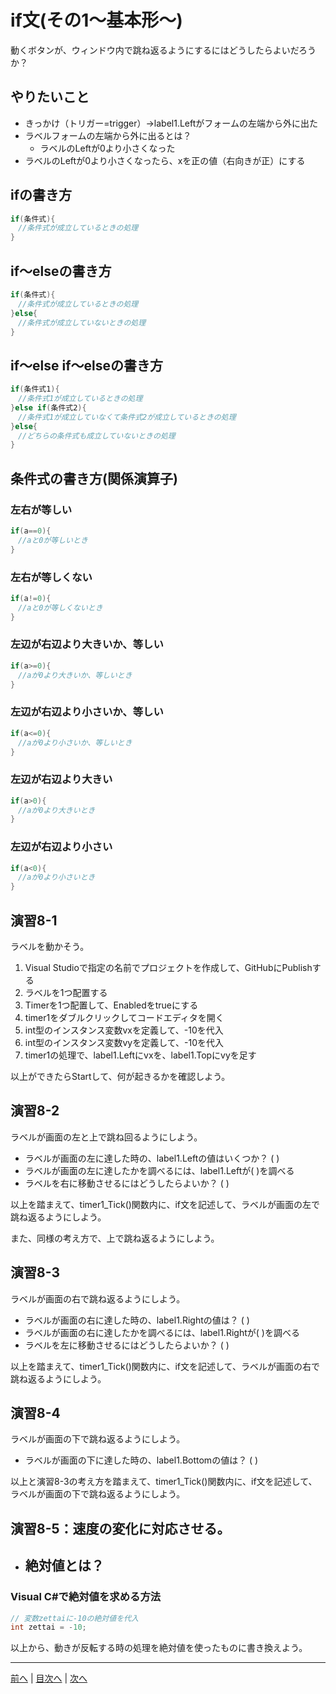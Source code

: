 # if文(その1～基本形～)
動くボタンが、ウィンドウ内で跳ね返るようにするにはどうしたらよいだろうか？

## やりたいこと
- きっかけ（トリガー=trigger）→label1.Leftがフォームの左端から外に出た
- ラベルフォームの左端から外に出るとは？
  - ラベルのLeftが0より小さくなった
- ラベルのLeftが0より小さくなったら、xを正の値（右向きが正）にする

## ifの書き方
```cs
if(条件式){
　//条件式が成立しているときの処理
}
```

## if～elseの書き方
```cs
if(条件式){
　//条件式が成立しているときの処理
}else{
　//条件式が成立していないときの処理
}
```

## if～else if～elseの書き方
```cs
if(条件式1){
　//条件式1が成立しているときの処理
}else if(条件式2){
　//条件式1が成立していなくて条件式2が成立しているときの処理
}else{
　//どちらの条件式も成立していないときの処理
}
```

## 条件式の書き方(関係演算子)
### 左右が等しい

```cs
if(a==0){
　//aと0が等しいとき
}
```

### 左右が等しくない

```cs
if(a!=0){
　//aと0が等しくないとき
}
```

### 左辺が右辺より大きいか、等しい

```cs
if(a>=0){
　//aが0より大きいか、等しいとき
}
```

### 左辺が右辺より小さいか、等しい

```cs
if(a<=0){
　//aが0より小さいか、等しいとき
}
```

### 左辺が右辺より大きい

```cs
if(a>0){
　//aが0より大きいとき
}
```

### 左辺が右辺より小さい

```cs
if(a<0){
　//aが0より小さいとき
}
```

## 演習8-1
ラベルを動かそう。

1.	Visual Studioで指定の名前でプロジェクトを作成して、GitHubにPublishする
2.	ラベルを1つ配置する
3.	Timerを1つ配置して、Enabledをtrueにする
4.	timer1をダブルクリックしてコードエディタを開く
5.	int型のインスタンス変数vxを定義して、-10を代入
6.	int型のインスタンス変数vyを定義して、-10を代入
7.	timer1の処理で、label1.Leftにvxを、label1.Topにvyを足す

以上ができたらStartして、何が起きるかを確認しよう。

## 演習8-2
ラベルが画面の左と上で跳ね回るようにしよう。

- ラベルが画面の左に達した時の、label1.Leftの値はいくつか？ ( )
- ラベルが画面の左に達したかを調べるには、label1.Leftが( )を調べる
- ラベルを右に移動させるにはどうしたらよいか？ ( )

以上を踏まえて、timer1_Tick()関数内に、if文を記述して、ラベルが画面の左で跳ね返るようにしよう。

また、同様の考え方で、上で跳ね返るようにしよう。

## 演習8-3
ラベルが画面の右で跳ね返るようにしよう。
- ラベルが画面の右に達した時の、label1.Rightの値は？    ( )
- ラベルが画面の右に達したかを調べるには、label1.Rightが( )を調べる
- ラベルを左に移動させるにはどうしたらよいか？ ( )

以上を踏まえて、timer1_Tick()関数内に、if文を記述して、ラベルが画面の右で跳ね返るようにしよう。

## 演習8-4
ラベルが画面の下で跳ね返るようにしよう。

- ラベルが画面の下に達した時の、label1.Bottomの値は？   ( )

以上と演習8-3の考え方を踏まえて、timer1_Tick()関数内に、if文を記述して、ラベルが画面の下で跳ね返るようにしよう。

## 演習8-5：速度の変化に対応させる。
- 絶対値とは？
  -

### Visual C#で絶対値を求める方法

```cs
// 変数zettaiに-10の絶対値を代入
int zettai = -10;
```

以上から、動きが反転する時の処理を絶対値を使ったものに書き換えよう。

---

[前へ](07.md) | [目次へ](README.md#%E7%9B%AE%E6%AC%A1) | [次へ](09.md)

